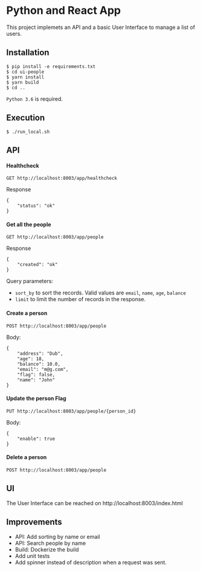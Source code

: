 # Python and React App

This project implemets an API and a basic User Interface to manage a list of users.


## Installation

    $ pip install -e requirements.txt
	$ cd ui-people
    $ yarn install
    $ yarn build
    $ cd ..

``Python 3.6`` is required.


## Execution

    $ ./run_local.sh

## API

#### Healthcheck
```
GET http://localhost:8003/app/healthcheck
```
Response
```
{
    "status": "ok"
}
```

#### Get all the people
```
GET http://localhost:8003/app/people
```
Response
```
{
    "created": "ok"
}
```
Query parameters:
- `sort_by` to sort the records. Valid values are `email`, `name`, `age`, `balance`
- `limit` to limit the number of records in the response.

#### Create a person
```
POST http://localhost:8003/app/people
```
Body:
```
{
	"address": "Dub",
	"age": 18,
	"balance": 10.0,
	"email": "m@g.com",
	"flag": false,
	"name": "John"
}
```
#### Update the person Flag
```
PUT http://localhost:8003/app/people/{person_id}
```
Body:
```
{
	"enable": true
}
```

#### Delete a person
```
POST http://localhost:8003/app/people
```

## UI

The User Interface can be reached on http://localhost:8003/index.html

## Improvements

- API: Add sorting by name or email
- API: Search people by name
- Build: Dockerize the build
- Add unit tests
- Add spinner instead of description when a request was sent.
